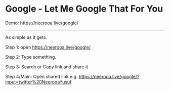 # Google - Let Me Google That For You
Demo: https://neerooa.live/google/ 

-----------------------------------

As simple as it gets.

Step 1: open https://neerooa.live/google/

Step 2: Type something.

Step 3: Search or Copy link and share it

Step 4/Main: Open shared link e.g. https://neerooa.live/google/?input=twitter%20NeerooaYusuf

